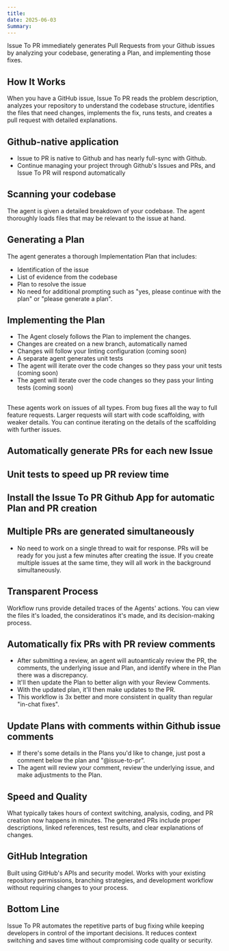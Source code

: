 ```yaml
---
title:
date: 2025-06-03
Summary:
---
```


Issue To PR immediately generates Pull Requests from your Github issues by analyzing your codebase, generating a Plan, and implementing those fixes.

## How It Works

When you have a GitHub issue, Issue To PR reads the problem description, analyzes your repository to understand the codebase structure, identifies the files that need changes, implements the fix, runs tests, and creates a pull request with detailed explanations.

## Github-native application

- Issue to PR is native to Github and has nearly full-sync with Github.
- Continue managing your project through Github's Issues and PRs, and Issue To PR will respond automatically

## Scanning your codebase

The agent is given a detailed breakdown of your codebase.
The agent thoroughly loads files that may be relevant to the issue at hand.

## Generating a Plan

The agent generates a thorough Implementation Plan that includes:

- Identification of the issue
- List of evidence from the codebase
- Plan to resolve the issue
- No need for additional prompting such as "yes, please continue with the plan" or "please generate a plan".

## Implementing the Plan

- The Agent closely follows the Plan to implement the changes.
- Changes are created on a new branch, automatically named
- Changes will follow your linting configuration (coming soon)
- A separate agent generates unit tests
- The agent will iterate over the code changes so they pass your unit tests (coming soon)
- The agent will iterate over the code changes so they pass your linting tests (coming soon)

##

These agents work on issues of all types. From bug fixes all the way to full feature requests.
Larger requests will start with code scaffolding, with weaker details.
You can continue iterating on the details of the scaffolding with further issues.

## Automatically generate PRs for each new Issue

## Unit tests to speed up PR review time

## Install the Issue To PR Github App for automatic Plan and PR creation

## Multiple PRs are generated simultaneously

- No need to work on a single thread to wait for response. PRs will be ready for you just a few minutes after creating the issue. If you create multiple issues at the same time, they will all work in the background simultaneously.

## Transparent Process

Workflow runs provide detailed traces of the Agents' actions. You can view the files it's loaded, the consideratinos it's made, and its decision-making process.

## Automatically fix PRs with PR review comments

- After submitting a review, an agent will autoamticaly review the PR, the comments, the underlying issue and Plan, and identify where in the Plan there was a discrepancy.
- It'll then update the Plan to better align with your Review Comments.
- With the updated plan, it'll then make updates to the PR.
- This workflow is 3x better and more consistent in quality than regular "in-chat fixes".

## Update Plans with comments within Github issue comments

- If there's some details in the Plans you'd like to change, just post a comment below the plan and "@issue-to-pr".
- The agent will review your comment, review the underlying issue, and make adjustments to the Plan.

## Speed and Quality

What typically takes hours of context switching, analysis, coding, and PR creation now happens in minutes. The generated PRs include proper descriptions, linked references, test results, and clear explanations of changes.

## GitHub Integration

Built using GitHub's APIs and security model. Works with your existing repository permissions, branching strategies, and development workflow without requiring changes to your process.

## Bottom Line

Issue To PR automates the repetitive parts of bug fixing while keeping developers in control of the important decisions. It reduces context switching and saves time without compromising code quality or security.
